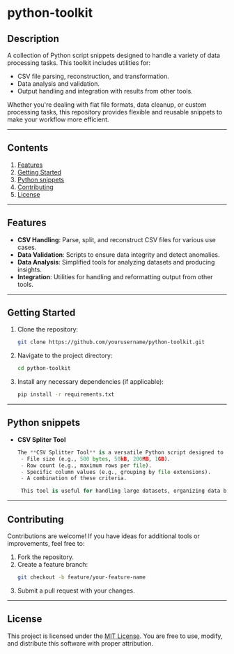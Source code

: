 # python-toolkit

## Description
A collection of Python script snippets designed to handle a variety of data processing tasks. This toolkit includes utilities for:
- CSV file parsing, reconstruction, and transformation.
- Data analysis and validation.
- Output handling and integration with results from other tools.

Whether you're dealing with flat file formats, data cleanup, or custom processing tasks, this repository provides flexible and reusable snippets to make your workflow more efficient.

---

## Contents
1. [Features](#features)
2. [Getting Started](#getting-started)
3. [Python snippets](#usage-examples)
4. [Contributing](#contributing)
5. [License](#license)

---

## Features
- **CSV Handling**: Parse, split, and reconstruct CSV files for various use cases.
- **Data Validation**: Scripts to ensure data integrity and detect anomalies.
- **Data Analysis**: Simplified tools for analyzing datasets and producing insights.
- **Integration**: Utilities for handling and reformatting output from other tools.

---

## Getting Started
1. Clone the repository:
   ```bash
   git clone https://github.com/yourusername/python-toolkit.git
   ```
2. Navigate to the project directory:
   ```bash
   cd python-toolkit
   ```
3. Install any necessary dependencies (if applicable):
   ```bash
   pip install -r requirements.txt
   ```

---

## Python snippets
- **CSV Spliter Tool**
   ```python
   The **CSV Splitter Tool** is a versatile Python script designed to split large CSV files into smaller, manageable parts. It supports splitting by:
	- File size (e.g., 500 bytes, 50kB, 200MB, 1GB).
	- Row count (e.g., maximum rows per file).
	- Specific column values (e.g., grouping by file extensions).
	- A combination of these criteria.

	This tool is useful for handling large datasets, organizing data by categories, or preparing files for downstream processing.
   ```

---

## Contributing
Contributions are welcome! If you have ideas for additional tools or improvements, feel free to:
1. Fork the repository.
2. Create a feature branch:
   ```bash
   git checkout -b feature/your-feature-name
   ```
3. Submit a pull request with your changes.

---

## License
This project is licensed under the [MIT License](LICENSE). You are free to use, modify, and distribute this software with proper attribution.

